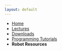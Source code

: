 ```yaml
---
layout: default
---
```




* [Home](../index.md)
* [Lectures](Lectures.md)
* [Downloads](Downloads.md)
* [Programming Tutorials](Programming_Tutorials.md)
* **Robot Resources**

